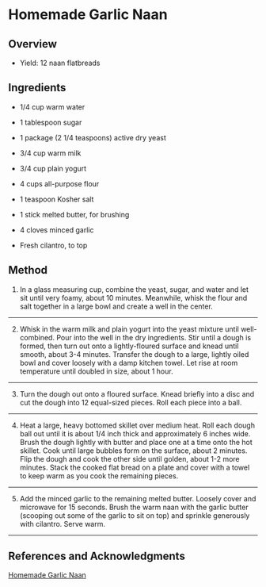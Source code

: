 # Homemade Garlic Naan

## Overview

- Yield: 12 naan flatbreads

## Ingredients

- 1/4 cup warm water

- 1 tablespoon sugar

- 1 package (2 1/4 teaspoons) active dry yeast

- 3/4 cup warm milk

- 3/4 cup plain yogurt

- 4 cups all-purpose flour

- 1 teaspoon Kosher salt

- 1 stick melted butter, for brushing

- 4 cloves minced garlic

- Fresh cilantro, to top

## Method

1. In a glass measuring cup, combine the yeast, sugar, and water and let sit until very foamy, about 10 minutes. Meanwhile, whisk the flour and salt together in a large bowl and create a well in the center.
---

2. Whisk in the warm milk and plain yogurt into the yeast mixture until well-combined. Pour into the well in the dry ingredients. Stir until a dough is formed, then turn out onto a lightly-floured surface and knead until smooth, about 3-4 minutes. Transfer the dough to a large, lightly oiled bowl and cover loosely with a damp kitchen towel. Let rise at room temperature until doubled in size, about 1 hour.
---

3. Turn the dough out onto a floured surface. Knead briefly into a disc and cut the dough into 12 equal-sized pieces. Roll each piece into a ball.
---

4. Heat a large, heavy bottomed skillet over medium heat. Roll each dough ball out until it is about 1/4 inch thick and approximately 6 inches wide. Brush the dough lightly with butter and place one at a time onto the hot skillet. Cook until large bubbles form on the surface, about 2 minutes. Flip the dough and cook the other side until golden, about 1-2 more minutes. Stack the cooked flat bread on a plate and cover with a towel to keep warm as you cook the remaining pieces.
---

5. Add the minced garlic to the remaining melted butter. Loosely cover and microwave for 15 seconds. Brush the warm naan with the garlic butter (scooping out some of the garlic to sit on top) and sprinkle generously with cilantro. Serve warm.
---

## References and Acknowledgments

[Homemade Garlic Naan](https://hostthetoast.com/homemade-garlic-naan/)
